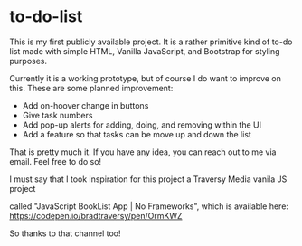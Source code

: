 # to-do-list
This is my first publicly available project. It is a rather primitive kind of to-do list made with simple HTML, Vanilla JavaScript, and Bootstrap for styling purposes.

Currently it is a working prototype, but of course I do want to improve on this. These are some planned improvement:
* Add on-hoover change in buttons 
* Give task numbers 
* Add pop-up alerts for adding, doing, and removing within the UI
* Add a feature so that tasks can be move up and down the list 

That is pretty much it. If you have any idea, you can reach out to me via email. Feel free to do so!

I must say that I took inspiration for this project a Traversy Media vanila JS project 

called "JavaScript BookList App | No Frameworks", which is available here: https://codepen.io/bradtraversy/pen/OrmKWZ

So thanks to that channel too!  
 

